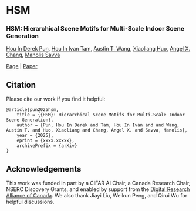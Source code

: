 # HSM

### HSM: Hierarchical Scene Motifs for Multi-Scale Indoor Scene Generation

[Hou In Derek Pun](https://houip.github.io/), [Hou In Ivan Tam](https://iv-t.github.io/), [Austin T. Wang](https://atwang16.github.io/), [Xiaoliang Huo](), [Angel X. Chang](https://angelxuanchang.github.io/), [Manolis Savva](https://msavva.github.io/)

[Page](https://3dlg-hcvc.github.io/hsm/) | [Paper]()

## Citation
Please cite our work if you find it helpful:
```
@article{pun2025hsm,
    title = {{HSM}: Hierarchical Scene Motifs for Multi-Scale Indoor Scene Generation},
    author = {Pun, Hou In Derek and Tam, Hou In Ivan and and Wang, Austin T. and Huo, Xiaoliang and Chang, Angel X. and Savva, Manolis},
    year = {2025},
    eprint = {xxxx.xxxxx},
    archivePrefix = {arXiv}
}
```

## Acknowledgements
This work was funded in part by a CIFAR AI Chair, a Canada Research Chair, NSERC Discovery Grants, and enabled by support from the [Digital Research Alliance of Canada](https://alliancecan.ca/).
We also thank Jiayi Liu, Weikun Peng, and Qirui Wu for helpful discussions.

